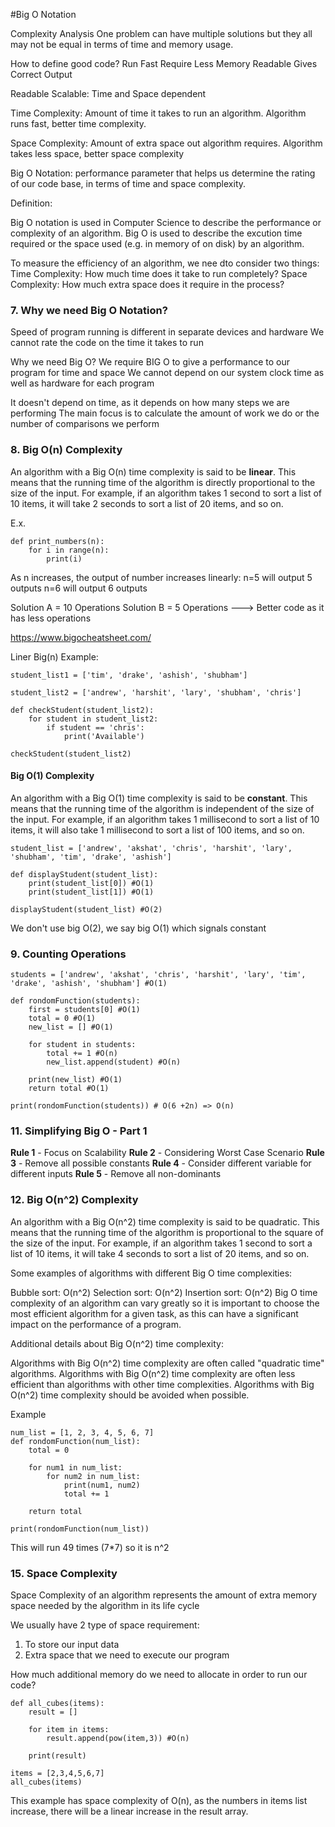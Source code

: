 #Big O Notation

Complexity Analysis
One problem can have multiple solutions but they all may not be equal in terms of time and memory usage.

How to define good code?
Run Fast
Require Less Memory
Readable Gives Correct Output

Readable
Scalable: Time and Space dependent 

Time Complexity: 
Amount of time it takes to run an algorithm.
Algorithm runs fast, better time complexity. 

Space Complexity: 
Amount of extra space out algorithm requires. 
Algorithm takes less space, better space complexity

Big O Notation: performance parameter that helps us determine the rating of our code base, in terms of time and space complexity.

Definition:

Big O notation is used in Computer Science to describe the performance or complexity of an algorithm. Big O is used to describe the excution time required or the space used (e.g. in memory of on disk) by an algorithm.

To measure the efficiency of an algorithm, we nee dto consider two things:
Time Complexity: How much time does it take to run completely?
Space Complexity: How much extra space does it require in the process?

### 7. Why we need Big O Notation?
Speed of program running is different in separate devices and hardware
We cannot rate the code on the time it takes to run

Why we need Big O?
We require BIG O to give a performance to our program for time and space
We cannot depend on our system clock time as well as hardware for each program

It doesn't depend on time, as it depends on how many steps we are performing
The main focus is to calculate the amount of work we do or the number of comparisons we perform

### 8. Big O(n) Complexity

An algorithm with a Big O(n) time complexity is said to be **linear**. This means that the running time of the algorithm is directly proportional to the size of the input. For example, if an algorithm takes 1 second to sort a list of 10 items, it will take 2 seconds to sort a list of 20 items, and so on.


E.x. 

```
def print_numbers(n):
    for i in range(n):
        print(i)
```

As n increases, the output of number increases linearly:
n=5 will output 5 outputs
n=6 will output 6 outputs

Solution A = 10 Operations
Solution B = 5 Operations ---> Better code as it has less operations

https://www.bigocheatsheet.com/

Liner Big(n) Example:

```
student_list1 = ['tim', 'drake', 'ashish', 'shubham']

student_list2 = ['andrew', 'harshit', 'lary', 'shubham', 'chris']

def checkStudent(student_list2):
    for student in student_list2:
        if student == 'chris':
            print('Available')

checkStudent(student_list2) 
```

#### Big O(1) Complexity
An algorithm with a Big O(1) time complexity is said to be **constant**. This means that the running time of the algorithm is independent of the size of the input. For example, if an algorithm takes 1 millisecond to sort a list of 10 items, it will also take 1 millisecond to sort a list of 100 items, and so on.


```
student_list = ['andrew', 'akshat', 'chris', 'harshit', 'lary', 'shubham', 'tim', 'drake', 'ashish']

def displayStudent(student_list):
    print(student_list[0]) #O(1)
    print(student_list[1]) #O(1)

displayStudent(student_list) #O(2)
```

We don't use big O(2), we say big O(1) which signals constant

### 9. Counting Operations
 
```
students = ['andrew', 'akshat', 'chris', 'harshit', 'lary', 'tim', 'drake', 'ashish', 'shubham'] #O(1)

def rondomFunction(students):
    first = students[0] #O(1)
    total = 0 #O(1) 
    new_list = [] #O(1)

    for student in students:
        total += 1 #O(n)
        new_list.append(student) #O(n)
    
    print(new_list) #O(1)   
    return total #O(1)

print(rondomFunction(students)) # O(6 +2n) => O(n)
```

### 11. Simplifying Big O - Part 1

**Rule 1** - Focus on Scalability 
**Rule 2** - Considering Worst Case Scenario
**Rule 3** - Remove all possible constants
**Rule 4** - Consider different variable for different inputs
**Rule 5** - Remove all non-dominants

### 12. Big O(n^2) Complexity

An algorithm with a Big O(n^2) time complexity is said to be quadratic. This means that the running time of the algorithm is proportional to the square of the size of the input. For example, if an algorithm takes 1 second to sort a list of 10 items, it will take 4 seconds to sort a list of 20 items, and so on.

Some examples of algorithms with different Big O time complexities:

Bubble sort: O(n^2)
Selection sort: O(n^2)
Insertion sort: O(n^2)
Big O time complexity of an algorithm can vary greatly so it is important to choose the most efficient algorithm for a given task, as this can have a significant impact on the performance of a program.

Additional details about Big O(n^2) time complexity:

Algorithms with Big O(n^2) time complexity are often called "quadratic time" algorithms.
Algorithms with Big O(n^2) time complexity are often less efficient than algorithms with other time complexities.
Algorithms with Big O(n^2) time complexity should be avoided when possible.

Example
```
num_list = [1, 2, 3, 4, 5, 6, 7]
def rondomFunction(num_list):
    total = 0

    for num1 in num_list:
        for num2 in num_list:
            print(num1, num2)
            total += 1
    
    return total

print(rondomFunction(num_list))
```
This will run 49 times (7*7) so it is n^2

### 15. Space Complexity

Space Complexity of an algorithm represents the amount of extra memory space needed by the algorithm in its life cycle

We usually have 2 type of space requirement:
1. To store our input data
2. Extra space that we need to execute our program

How much additional memory do we need to allocate in order to run our code?

```
def all_cubes(items):
    result = []

    for item in items:
        result.append(pow(item,3)) #O(n)

    print(result)

items = [2,3,4,5,6,7]
all_cubes(items)
```
This example has space complexity of O(n), as the numbers in items list increase, there will be a linear increase in the result array.